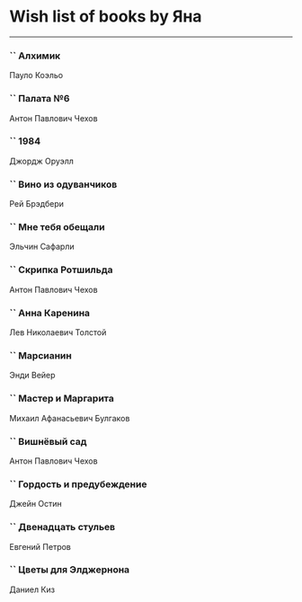 # Wish list of books by Яна
---

### `` Алхимик
Пауло Коэльо

### `` Палата №6
Антон Павлович Чехов

### `` 1984
Джордж Оруэлл

### `` Вино из одуванчиков
Рей Брэдбери

### `` Мне тебя обещали
Эльчин Сафарли

### `` Скрипка Ротшильда
Антон Павлович Чехов

### `` Анна Каренина
Лев Николаевич Толстой

### `` Марсианин
Энди Вейер

### `` Мастер и Маргарита
Михаил Афанасьевич Булгаков

### `` Вишнёвый сад
Антон Павлович Чехов

### `` Гордость и предубеждение
Джейн Остин

### `` Двенадцать стульев
Евгений Петров

### `` Цветы для Элджернона
Даниел Киз

